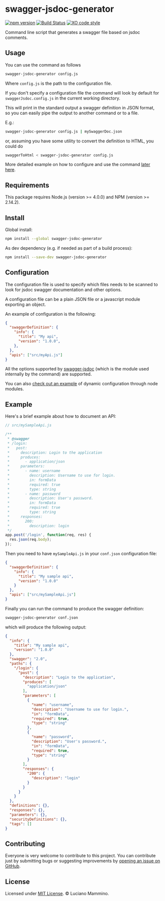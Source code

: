 # swagger-jsdoc-generator


[![npm version](https://badge.fury.io/js/swagger-jsdoc-generator.svg)](http://badge.fury.io/js/swagger-jsdoc-generator)
[![Build Status](https://travis-ci.org/lmammino/swagger-jsdoc-generator.svg?branch=master)](https://travis-ci.org/lmammino/swagger-jsdoc-generator)
[![XO code style](https://img.shields.io/badge/code_style-XO-5ed9c7.svg)](https://github.com/sindresorhus/xo)

Command line script that generates a swagger file based on jsdoc comments.


## Usage

You can use the command as follows
```bash
swagger-jsdoc-generator config.js
```

Where `config.js` is the path to the configuration file.

If you don't specify a configuration file the command will look by default
for `swaggerJsdoc.config.js` in the current working directory.

This will print in the standard output a swagger definition in JSON format, so you can easily pipe the output to another command or to a file.

E.g.:

```bash
swagger-jsdoc-generator config.js | mySwaggerDoc.json
```

or, assuming you have some utility to convert the definition to HTML, you could do

```bash
swaggerToHtml < swagger-jsdoc-generator config.js
```

More detailed example on how to configure and use the command [later here](https://github.com/lmammino/swagger-jsdoc-generator/blob/master/README.md#example).


## Requirements

This package requires Node.js (version >= 4.0.0) and NPM (version >= 2.14.2).


## Install

Global install:

```bash
npm install --global swagger-jsdoc-generator
```

As dev dependency (e.g. if needed as part of a build process):

```bash
npm install --save-dev swagger-jsdoc-generator
```

## Configuration

The configuration file is used to specify which files needs to be scanned
to look for jsdoc swagger documentation and other options.

A configuration file can be a plain JSON file or a javascript module
exporting an object.

An example of configuration is the following:

```json
{
  "swaggerDefinition": {
    "info": {
      "title": "My api",
      "version": "1.0.0",
    },
  },
  "apis": ["src/myApi.js"]
}
```

All the options supported by [swagger-jsdoc](https://www.npmjs.com/package/swagger-jsdoc) (which is the module used internally by the command)
are supported.

You can also [check out an example](https://github.com/lmammino/swagger-jsdoc-generator/blob/master/fixtures/sampleConfig.js) of dynamic configuration through node modules.


## Example

Here's a brief example about how to document an API:

```javascript
// src/mySampleApi.js

/**
 * @swagger
 * /login:
 *   post:
 *     description: Login to the application
 *     produces:
 *       - application/json
 *     parameters:
 *       - name: username
 *         description: Username to use for login.
 *         in: formData
 *         required: true
 *         type: string
 *       - name: password
 *         description: User's password.
 *         in: formData
 *         required: true
 *         type: string
 *     responses:
 *       200:
 *         description: login
 */
app.post('/login', function(req, res) {
  res.json(req.body);
});
```

Then you need to have `mySampleApi.js` in your `conf.json` configuration file:

```json
{
  "swaggerDefinition": {
    "info": {
      "title": "My sample api",
      "version": "1.0.0"
    }
  },
  "apis": ["src/mySampleApi.js"]
}

```

Finally you can run the command to produce the swagger definition:

```bash
swagger-jsdoc-generator conf.json
```

which will produce the following output:

```json
{
  "info": {
    "title": "My sample api",
    "version": "1.0.0"
  },
  "swagger": "2.0",
  "paths": {
    "/login": {
      "post": {
        "description": "Login to the application",
        "produces": [
          "application/json"
        ],
        "parameters": [
          {
            "name": "username",
            "description": "Username to use for login.",
            "in": "formData",
            "required": true,
            "type": "string"
          },
          {
            "name": "password",
            "description": "User's password.",
            "in": "formData",
            "required": true,
            "type": "string"
          }
        ],
        "responses": {
          "200": {
            "description": "login"
          }
        }
      }
    }
  },
  "definitions": {},
  "responses": {},
  "parameters": {},
  "securityDefinitions": {},
  "tags": []
}
```


## Contributing

Everyone is very welcome to contribute to this project.
You can contribute just by submitting bugs or suggesting improvements by
[opening an issue on GitHub](https://github.com/lmammino/swagger-jsdoc-generator/issues).


## License

Licensed under [MIT License](LICENSE). © Luciano Mammino.
